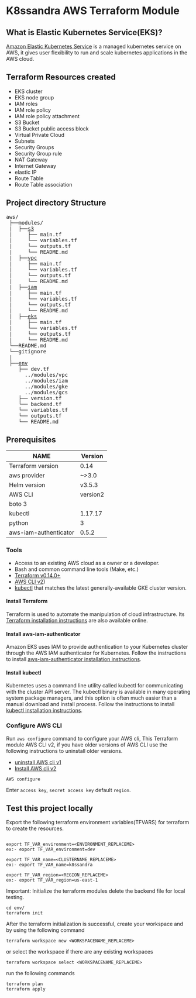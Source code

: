 # K8ssandra AWS Terraform Module

## What is Elastic Kubernetes Service(EKS)?
[Amazon Elastic Kubernetes Service](https://docs.aws.amazon.com/eks/latest/userguide/what-is-eks.html) is a managed kubernetes service on AWS, it gives user flexibility to run and scale kubernetes applications in the AWS cloud.


## Terraform Resources created
* EKS cluster
* EKS node group
* IAM roles
* IAM role policy
* IAM role policy attachment
* S3 Bucket
* S3 Bucket public access block
* Virtual Private Cloud
* Subnets
* Security Groups
* Security Group rule
* NAT Gateway
* Internet Gateway
* elastic IP
* Route Table
* Route Table association

## Project directory Structure
<pre>
aws/
 ├──modules/
 |  ├──<a href="modules/s3/README.md">s3</a>
 |     ├── main.tf 
 |     └── variables.tf 
 |     └── outputs.tf 
 |     └── README.md 
 |  ├──<a href="modules/vpc/README.md">vpc</a>
 |     ├── main.tf 
 |     └── variables.tf 
 |     └── outputs.tf 
 |     └── README.md 
 |  ├──<a href="modules/iam/README.md">iam</a>
 |     ├── main.tf 
 |     └── variables.tf 
 |     └── outputs.tf 
 |     └── README.md
 |  ├──<a href="modules/eks/README.md">eks</a>
 |     ├── main.tf 
 |     └── variables.tf 
 |     └── outputs.tf 
 |     └── README.md
 └──README.md
 └──gitignore
 |
 ├──<a href="env/README.md">env</a>
    ├── dev.tf
      ../modules/vpc
      ../modules/iam
      ../modules/gke
      ../modules/gcs
    ├── version.tf 
    └── backend.tf 
    └── variables.tf 
    └── outputs.tf
    └── README.md
</pre>

## Prerequisites

|       NAME          |   Version  | 
|---------------------|------------|
| Terraform version   |   0.14     |
| aws provider        |   ~>3.0    |
| Helm version        |   v3.5.3   |
|   AWS CLI           |  version2  |
|   boto 3            |            |   
|  kubectl            |  1.17.17   |
|  python             |    3       |
|aws-iam-authenticator|   0.5.2    |


### Tools

* Access to an existing AWS cloud as a owner or a developer.
* Bash and common command line tools (Make, etc.)
* [Terraform v0.14.0+](https://www.terraform.io/downloads.html)
* [AWS CLI v2](https://docs.aws.amazon.com/cli/latest/userguide/install-cliv2.html))
* [kubectl](https://kubernetes.io/docs/reference/kubectl/overview/) that matches the latest generally-available GKE cluster version.

#### Install Terraform

Terraform is used to automate the manipulation of cloud infrastructure. Its [Terraform installation instructions](https://www.terraform.io/intro/getting-started/install.html) are also available online.

#### Install aws-iam-authenticator

Amazon EKS uses IAM to provide authentication to your Kubernetes cluster through the AWS IAM authenticator for Kubernetes. Follow the instructions to install [aws-iam-authenticator installation instructions](https://docs.aws.amazon.com/eks/latest/userguide/install-aws-iam-authenticator.html).

#### Install kubectl
Kubernetes uses a command line utility called kubectl for communicating with the cluster API server. The kubectl binary is available in many operating system package managers, and this option is often much easier than a manual download and install process. Follow the instructions to install [kubectl installation instructions](https://docs.aws.amazon.com/eks/latest/userguide/install-kubectl.html).

### Configure AWS CLI
Run `aws configure` command to configure your AWS cli, This Terraform module AWS CLI v2, if you have older versions of AWS CLI use the following instructions to uninstall older versions.

* [uninstall AWS cli v1](https://docs.aws.amazon.com/cli/latest/userguide/install-linux.html)
* [Install AWS cli v2](https://docs.aws.amazon.com/cli/latest/userguide/install-cliv2.html)

```console
AWS configure
```
Enter `access key`, `secret access key` default `region`.

## Test this project locally

Export the following terraform environment variables(TFVARS) for terraform to create the resources. 
```console

export TF_VAR_environment=<ENVIRONMENT_REPLACEME>
ex:- export TF_VAR_environment=dev

export TF_VAR_name=<CLUSTERNAME_REPLACEME>
ex:- export TF_VAR_name=k8ssandra

export TF_VAR_region=<REGION_REPLACEME>
ex:- export TF_VAR_region=us-east-1

```

Important: Initialize the terraform modules delete the backend file for local testing.

```console
cd env/
terraform init
````

After the terraform initialization is successful, create your workspace and by using the following command

```console
terraform workspace new <WORKSPACENAME_REPLACEME>
```

or select the workspace if there are any existing workspaces

```console
terraform workspace select <WORKSPACENAME_REPLACEME>
```

run the following commands

```console
terraform plan
terraform apply
```
